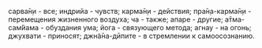 сарва̄н̣и - все; индрийа - чувств; карма̄н̣и - действия; пра̄н̣а-карма̄н̣и - перемещения жизненного воздуха; ча - также; апаре - другие; а̄тма-сам̇йама - обуздания ума; йога - связующего метода; агнау - на огонь; джухвати - приносят; джн̃а̄на-дӣпите - в стремлении к самоосознанию.